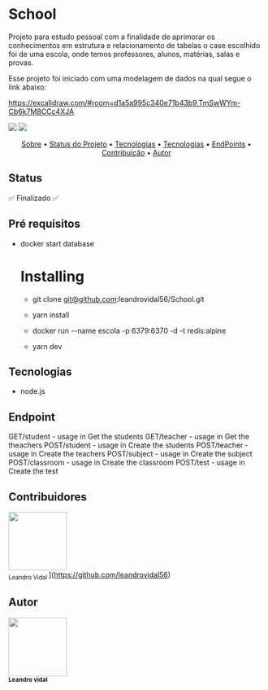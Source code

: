 # School
Projeto para estudo pessoal com a finalidade de aprimorar os conhecimentos em estrutura e relacionamento de tabelas o case escolhido foi de uma escola,
onde temos professores, alunos, matérias, salas e provas.

Esse projeto foi iniciado com uma modelagem de dados na qual segue o link abaixo:

https://excalidraw.com/#room=d1a5a995c340e71b43b9,TmSwWYm-Cb6k7M8CCc4XJA

<img src="https://img.shields.io/github/issues/leandrovidal56/School" >
<img src="https://img.shields.io/github/stars/leandrovidal56/School" >

<p align="center">
 <a href="#objetivo">Sobre</a> •
 <a href="##Status">Status do Projeto</a> •
 <a href="##Pré Requisitos">Tecnologias</a> •
 <a href="##tecnologias">Tecnologias</a> •
 <a href="##Endpoint">EndPoints</a> •
 <a href="##contribuidores">Contribuição</a> •
 <a href="##autor">Autor</a>
</p>

## Status
  ✅   Finalizado  ✅

## Pré requisitos
- docker start database

  # Installing
  - git clone git@github.com:leandrovidal56/School.git

  - yarn install

  - docker run --name escola -p 6379:6370 -d -t redis:alpine

  - yarn dev

## Tecnologias
- node.js


## Endpoint

GET/student - usage in Get the students
GET/teacher - usage in Get the theachers
POST/student - usage in Create the students
POST/teacher - usage in Create the teachers
POST/subject - usage in Create the subject
POST/classroom - usage in Create the classroom
POST/test - usage in Create the test


## Contribuidores
<img src="https://avatars0.githubusercontent.com/u/39813875?s=460&v=4" width=115 > <br> <sub> Leandro Vidal </sub>](https://github.com/leandrovidal56)


## Autor
<img src="https://avatars0.githubusercontent.com/u/39813875?s=460&v=4" width=115 >
<br />
<sub><b>Leandro vidal</b></sub></a>


